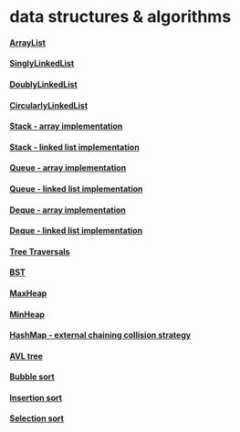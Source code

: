 # data structures & algorithms

#### [ArrayList](https://github.com/jollyboss123/gtx-cs1332x/blob/main/src/gtxcs1332x/module1/ArrayList.java)
#### [SinglyLinkedList](https://github.com/jollyboss123/gtx-cs1332x/blob/main/src/gtxcs1332x/module2/SinglyLinkedList.java)
#### [DoublyLinkedList](https://github.com/jollyboss123/gtx-cs1332x/blob/main/src/gtxcs1332x/module2/DoublyLinkedList.java)
#### [CircularlyLinkedList](https://github.com/jollyboss123/gtx-cs1332x/blob/main/src/gtxcs1332x/module2/CircularlyLinkedList.java)
#### [Stack - array implementation](https://github.com/jollyboss123/gtx-cs1332x/blob/main/src/gtxcs1332x/module3/ArrayStack.java)
#### [Stack - linked list implementation](https://github.com/jollyboss123/gtx-cs1332x/blob/main/src/gtxcs1332x/module3/LinkedStack.java)
#### [Queue - array implementation](https://github.com/jollyboss123/gtx-cs1332x/blob/main/src/gtxcs1332x/module3/ArrayQueue.java)
#### [Queue - linked list implementation](https://github.com/jollyboss123/gtx-cs1332x/blob/main/src/gtxcs1332x/module3/LinkedQueue.java)
#### [Deque - array implementation](https://github.com/jollyboss123/gtx-cs1332x/blob/main/src/gtxcs1332x/module3/ArrayDeque.java)
#### [Deque - linked list implementation](https://github.com/jollyboss123/gtx-cs1332x/blob/main/src/gtxcs1332x/module3/LinkedDeque.java)
#### [Tree Traversals](https://github.com/jollyboss123/gtx-cs1332x/blob/main/src/gtxcs1332x/module4/Traversals.java)
#### [BST](https://github.com/jollyboss123/gtx-cs1332x/blob/main/src/gtxcs1332x/module5/BST.java)
#### [MaxHeap](https://github.com/jollyboss123/gtx-cs1332x/blob/main/src/gtxcs1332x/module6/MaxHeap.java)
#### [MinHeap](https://github.com/jollyboss123/gtx-cs1332x/blob/main/src/gtxcs1332x/module6/MinHeap.java)
#### [HashMap - external chaining collision strategy](https://github.com/jollyboss123/gtx-cs1332x/blob/main/src/gtxcs1332x/module7/ExternalChainingHashMap.java)
#### [AVL tree](https://github.com/jollyboss123/gtx-cs1332x/blob/main/src/gtxcs1332x/module8/AVL.java)
#### [Bubble sort](https://github.com/jollyboss123/gtx-cs1332x/blob/main/src/gtxcs1332x/module10/IterativeSort.java)
#### [Insertion sort](https://github.com/jollyboss123/gtx-cs1332x/blob/main/src/gtxcs1332x/module10/IterativeSort.java)
#### [Selection sort](https://github.com/jollyboss123/gtx-cs1332x/blob/main/src/gtxcs1332x/module10/IterativeSort.java)

